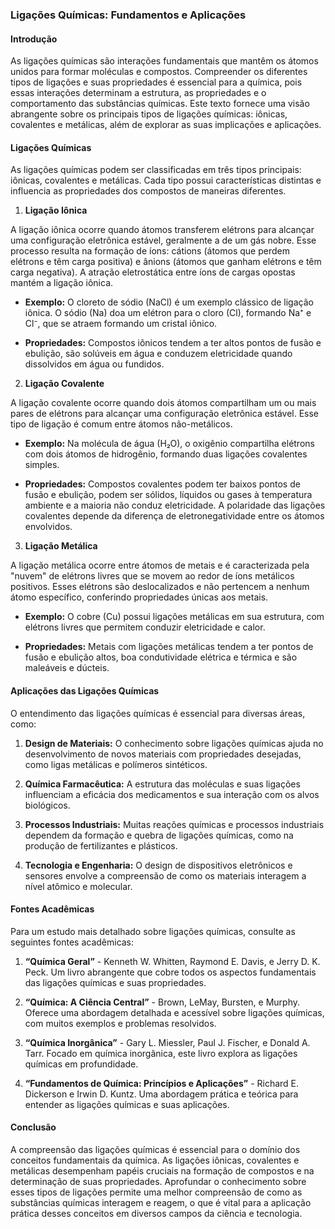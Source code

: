 ### Ligações Químicas: Fundamentos e Aplicações

#### Introdução

As ligações químicas são interações fundamentais que mantêm os átomos unidos para formar moléculas e compostos. Compreender os diferentes tipos de ligações e suas propriedades é essencial para a química, pois essas interações determinam a estrutura, as propriedades e o comportamento das substâncias químicas. Este texto fornece uma visão abrangente sobre os principais tipos de ligações químicas: iônicas, covalentes e metálicas, além de explorar as suas implicações e aplicações.

#### Ligações Químicas

As ligações químicas podem ser classificadas em três tipos principais: iônicas, covalentes e metálicas. Cada tipo possui características distintas e influencia as propriedades dos compostos de maneiras diferentes.

1. **Ligação Iônica**

A ligação iônica ocorre quando átomos transferem elétrons para alcançar uma configuração eletrônica estável, geralmente a de um gás nobre. Esse processo resulta na formação de íons: cátions (átomos que perdem elétrons e têm carga positiva) e ânions (átomos que ganham elétrons e têm carga negativa). A atração eletrostática entre íons de cargas opostas mantém a ligação iônica.

   - **Exemplo:** O cloreto de sódio (NaCl) é um exemplo clássico de ligação iônica. O sódio (Na) doa um elétron para o cloro (Cl), formando Na⁺ e Cl⁻, que se atraem formando um cristal iônico.
   
   - **Propriedades:** Compostos iônicos tendem a ter altos pontos de fusão e ebulição, são solúveis em água e conduzem eletricidade quando dissolvidos em água ou fundidos.

2. **Ligação Covalente**

A ligação covalente ocorre quando dois átomos compartilham um ou mais pares de elétrons para alcançar uma configuração eletrônica estável. Esse tipo de ligação é comum entre átomos não-metálicos.

   - **Exemplo:** Na molécula de água (H₂O), o oxigênio compartilha elétrons com dois átomos de hidrogênio, formando duas ligações covalentes simples.

   - **Propriedades:** Compostos covalentes podem ter baixos pontos de fusão e ebulição, podem ser sólidos, líquidos ou gases à temperatura ambiente e a maioria não conduz eletricidade. A polaridade das ligações covalentes depende da diferença de eletronegatividade entre os átomos envolvidos.

3. **Ligação Metálica**

A ligação metálica ocorre entre átomos de metais e é caracterizada pela "nuvem" de elétrons livres que se movem ao redor de íons metálicos positivos. Esses elétrons são deslocalizados e não pertencem a nenhum átomo específico, conferindo propriedades únicas aos metais.

   - **Exemplo:** O cobre (Cu) possui ligações metálicas em sua estrutura, com elétrons livres que permitem conduzir eletricidade e calor.

   - **Propriedades:** Metais com ligações metálicas tendem a ter pontos de fusão e ebulição altos, boa condutividade elétrica e térmica e são maleáveis e dúcteis.

#### Aplicações das Ligações Químicas

O entendimento das ligações químicas é essencial para diversas áreas, como:

1. **Design de Materiais:** O conhecimento sobre ligações químicas ajuda no desenvolvimento de novos materiais com propriedades desejadas, como ligas metálicas e polímeros sintéticos.

2. **Química Farmacêutica:** A estrutura das moléculas e suas ligações influenciam a eficácia dos medicamentos e sua interação com os alvos biológicos.

3. **Processos Industriais:** Muitas reações químicas e processos industriais dependem da formação e quebra de ligações químicas, como na produção de fertilizantes e plásticos.

4. **Tecnologia e Engenharia:** O design de dispositivos eletrônicos e sensores envolve a compreensão de como os materiais interagem a nível atômico e molecular.

#### Fontes Acadêmicas

Para um estudo mais detalhado sobre ligações químicas, consulte as seguintes fontes acadêmicas:

1. **“Química Geral”** - Kenneth W. Whitten, Raymond E. Davis, e Jerry D. K. Peck. Um livro abrangente que cobre todos os aspectos fundamentais das ligações químicas e suas propriedades.

2. **“Química: A Ciência Central”** - Brown, LeMay, Bursten, e Murphy. Oferece uma abordagem detalhada e acessível sobre ligações químicas, com muitos exemplos e problemas resolvidos.

3. **“Química Inorgânica”** - Gary L. Miessler, Paul J. Fischer, e Donald A. Tarr. Focado em química inorgânica, este livro explora as ligações químicas em profundidade.

4. **“Fundamentos de Química: Princípios e Aplicações”** - Richard E. Dickerson e Irwin D. Kuntz. Uma abordagem prática e teórica para entender as ligações químicas e suas aplicações.

#### Conclusão

A compreensão das ligações químicas é essencial para o domínio dos conceitos fundamentais da química. As ligações iônicas, covalentes e metálicas desempenham papéis cruciais na formação de compostos e na determinação de suas propriedades. Aprofundar o conhecimento sobre esses tipos de ligações permite uma melhor compreensão de como as substâncias químicas interagem e reagem, o que é vital para a aplicação prática desses conceitos em diversos campos da ciência e tecnologia.